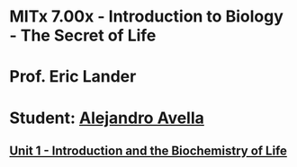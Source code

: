 # MITx 7.00x - Introduction to Biology - The Secret of Life
# Prof. Eric Lander

# Student: [Alejandro Avella](https://www.udemy.com/user/alejandro-avella-42/)

## [Unit 1 - Introduction and the Biochemistry of Life](Unit-1-Introduction-and-the-Biochemistry-of-Life-v1.md)